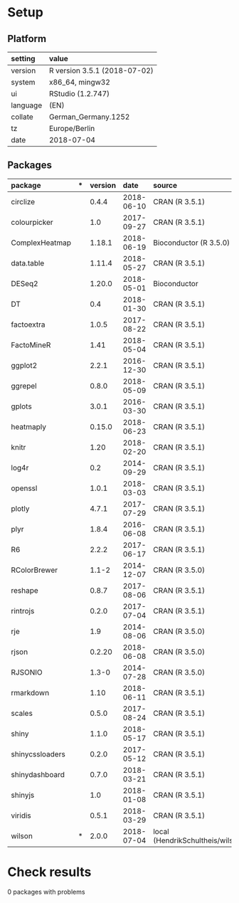 # Setup

## Platform

|setting  |value                        |
|:--------|:----------------------------|
|version  |R version 3.5.1 (2018-07-02) |
|system   |x86_64, mingw32              |
|ui       |RStudio (1.2.747)            |
|language |(EN)                         |
|collate  |German_Germany.1252          |
|tz       |Europe/Berlin                |
|date     |2018-07-04                   |

## Packages

|package         |*  |version |date       |source                              |
|:---------------|:--|:-------|:----------|:-----------------------------------|
|circlize        |   |0.4.4   |2018-06-10 |CRAN (R 3.5.1)                      |
|colourpicker    |   |1.0     |2017-09-27 |CRAN (R 3.5.1)                      |
|ComplexHeatmap  |   |1.18.1  |2018-06-19 |Bioconductor (R 3.5.0)              |
|data.table      |   |1.11.4  |2018-05-27 |CRAN (R 3.5.1)                      |
|DESeq2          |   |1.20.0  |2018-05-01 |Bioconductor                        |
|DT              |   |0.4     |2018-01-30 |CRAN (R 3.5.1)                      |
|factoextra      |   |1.0.5   |2017-08-22 |CRAN (R 3.5.1)                      |
|FactoMineR      |   |1.41    |2018-05-04 |CRAN (R 3.5.1)                      |
|ggplot2         |   |2.2.1   |2016-12-30 |CRAN (R 3.5.1)                      |
|ggrepel         |   |0.8.0   |2018-05-09 |CRAN (R 3.5.1)                      |
|gplots          |   |3.0.1   |2016-03-30 |CRAN (R 3.5.1)                      |
|heatmaply       |   |0.15.0  |2018-06-23 |CRAN (R 3.5.1)                      |
|knitr           |   |1.20    |2018-02-20 |CRAN (R 3.5.1)                      |
|log4r           |   |0.2     |2014-09-29 |CRAN (R 3.5.1)                      |
|openssl         |   |1.0.1   |2018-03-03 |CRAN (R 3.5.1)                      |
|plotly          |   |4.7.1   |2017-07-29 |CRAN (R 3.5.1)                      |
|plyr            |   |1.8.4   |2016-06-08 |CRAN (R 3.5.1)                      |
|R6              |   |2.2.2   |2017-06-17 |CRAN (R 3.5.1)                      |
|RColorBrewer    |   |1.1-2   |2014-12-07 |CRAN (R 3.5.0)                      |
|reshape         |   |0.8.7   |2017-08-06 |CRAN (R 3.5.1)                      |
|rintrojs        |   |0.2.0   |2017-07-04 |CRAN (R 3.5.1)                      |
|rje             |   |1.9     |2014-08-06 |CRAN (R 3.5.0)                      |
|rjson           |   |0.2.20  |2018-06-08 |CRAN (R 3.5.0)                      |
|RJSONIO         |   |1.3-0   |2014-07-28 |CRAN (R 3.5.0)                      |
|rmarkdown       |   |1.10    |2018-06-11 |CRAN (R 3.5.1)                      |
|scales          |   |0.5.0   |2017-08-24 |CRAN (R 3.5.1)                      |
|shiny           |   |1.1.0   |2018-05-17 |CRAN (R 3.5.1)                      |
|shinycssloaders |   |0.2.0   |2017-05-12 |CRAN (R 3.5.1)                      |
|shinydashboard  |   |0.7.0   |2018-03-21 |CRAN (R 3.5.1)                      |
|shinyjs         |   |1.0     |2018-01-08 |CRAN (R 3.5.1)                      |
|viridis         |   |0.5.1   |2018-03-29 |CRAN (R 3.5.1)                      |
|wilson          |*  |2.0.0   |2018-07-04 |local (HendrikSchultheis/wilson@NA) |

# Check results

0 packages with problems




